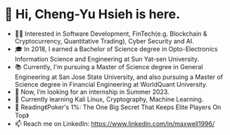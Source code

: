 # 👋 Hi, Cheng-Yu Hsieh is here.
* 👨‍💻 Interested in Software Development, FinTech(e.g. Blockchain & Cryptocurrency, Quantitative Trading), Cyber Security and AI.
* 🎓 In 2018, I earned a Bachelor of Science degree in Opto-Electronics Information Science and Engineering at Sun Yat-sen University.
* 📚 Currently, I'm pursuing a Master of Science degree in General Engineering at San Jose State University, and also pursuing a Master of Science degree in Financial Engineering at WorldQuant University.
* 👀 Now, I’m looking for an internship in Summer 2023.
* 🌱 Currently learning Kali Linux, Cryptography, Machine Learning.
* 📖 Reading《Poker's 1%: The One Big Secret That Keeps Elite Players On Top》
* 📫 Reach me on LinkedIn: https://www.linkedin.com/in/maxwell1996/

<!---
🤫 You found a secret! max870701/max870701 is a ✨special ✨ repository that you can use to add a README.md to your GitHub profile. Make sure it’s public and initialize it with a README to get started. 
--->
